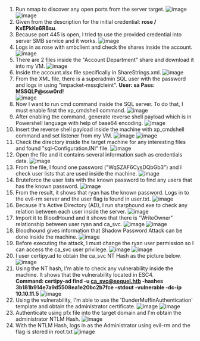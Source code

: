 1. Run nmap to discover any open ports from the server target.
![image](https://github.com/user-attachments/assets/f90abc9f-bf3f-450c-a918-00389b8a00f6)
![image](https://github.com/user-attachments/assets/3d80583d-64f8-4823-9af6-d09fa11f6ee4)
2. Given from the description for the initial credential: **rose / KxEPkKe6R8su**.
3. Because port 445 is open, I tried to use the provided credential into server SMB service and it works.
![image](https://github.com/user-attachments/assets/a829b55f-3682-4276-b6ec-24b2fa1e2347)
4. Logs in as rose with smbclient and check the shares inside the account.
![image](https://github.com/user-attachments/assets/9c27146a-0807-403b-9000-f80095be2370)
5. There are 2 files inside the "Account Department" share and download it into my VM.
![image](https://github.com/user-attachments/assets/b1b4cab3-353e-4e13-8d71-7b45fcf88cff)
6. Inside the account.xlsx file specifically in ShareStrings.xml.
![image](https://github.com/user-attachments/assets/f6c041ff-1887-47f2-92df-d39d46805060)
7. From the XML file, there is a superadmin SQL user with the password and logs in using "impacket-mssqlcleint".
**User: sa
Pass: MSSQLP@ssw0rd!** <br>
![image](https://github.com/user-attachments/assets/6d358fca-d7b0-4857-95ac-697060e91449)
8. Now I want to run cmd command inside the SQL server. To do that, I must enable first the xp_cmdshell command. 
![image](https://github.com/user-attachments/assets/f07213d5-091d-4fec-9447-ae42ad300b75)
9. After enabling the command, generate reverse shell payload which is in Powershell language with help of base64 encoding.
![image](https://github.com/user-attachments/assets/759b1f0f-2513-4259-9276-c7bd83ab4d62)
10. Insert the reverse shell payload inside the machine with xp_cmdshell command and set listener from my  VM.
![image](https://github.com/user-attachments/assets/d3db0093-052e-430c-b340-44922ac48da9)
![image](https://github.com/user-attachments/assets/b6902c35-dddf-4985-809d-588f50982c68)
11. Check the directory inside the target machine for any interesting files and found "sql-Configuration.INI" file.
![image](https://github.com/user-attachments/assets/34186a61-6449-4426-9ca3-938b925a3694)
12. Open the file and it contains several information such as credentials data.
![image](https://github.com/user-attachments/assets/c05842be-e4e7-4b9f-a705-84fedbfc579f)
13. From the file, I found one password ("WqSZAF6CysDQbGb3") and I check user lists that are used inside the machine.
![image](https://github.com/user-attachments/assets/05bb3d74-b6ba-4234-8727-a18bbdf03d73)
14. Bruteforce the user lists with the known password to find any users that has the known password.
![image](https://github.com/user-attachments/assets/db9e5416-a772-4ec7-a459-95d937931505)
15. From the result, it shows that ryan has the known password. Logs in to the evil-rm server and the user flag is found in user.txt.
![image](https://github.com/user-attachments/assets/6477e286-4610-433b-926d-84c163f148ad)
16. Because it's Active Directory (AD), I run sharphound.exe to check any relation between each user inside the server.
![image](https://github.com/user-attachments/assets/2a0e4061-54cd-47fa-909f-eea17715fdc7)
17. Import it to BloodHound and it shows that there is "WriteOwner" relationship between user ryan and ca_svc.
![image](https://github.com/user-attachments/assets/0784e75a-e3aa-47a0-87cc-0a8db0eb65bb)
![image](https://github.com/user-attachments/assets/ef9b551c-2a66-4bb3-b5ad-05433137a1ec)
18. Bloodhound gives information that Shadow Password Attack can be done inside the machine.
![image](https://github.com/user-attachments/assets/168845a3-6574-4ed3-a269-d5f7c17419d4)
19. Before executing the attack, I must change the ryan user permission so I can access the ca_svc user privilege.
![image](https://github.com/user-attachments/assets/c425a46e-3ca6-4c79-bd8f-467c968bdb7b)
![image](https://github.com/user-attachments/assets/2031f72c-addb-4c13-a6ba-152165d1369b)
20. I user certipy.ad to obtain the ca_svc NT Hash as the picture below.
![image](https://github.com/user-attachments/assets/731b3cf8-de45-4bd6-b8c7-08147ffa86be)
21. Using the NT hash, I'm able to check any vulnerability inside the machine. It shows that the vulnerability located in ESC4. <br>
**Command: certipy-ad find -u ca_svc@sequel.htb -hashes 3b181b914e7a9d5508ea1e20bc2b7fce -stdout -vulnerable -dc-ip 10.10.11.5**
![image](https://github.com/user-attachments/assets/e45bc444-bfc7-4575-941a-788278fb4534)
22. Using the vulnerability, I'm able to use the 'DunderMuffinAuthentication' template and obtain the administrator certificate.
![image](https://github.com/user-attachments/assets/9382011b-a148-4836-b8e9-1591a21b1640)
![image](https://github.com/user-attachments/assets/ff77a274-da25-46bf-ab8a-8f712465ead9)
23. Authenticate using pfx file into the target domain and I'm obtain the administrator NTLM Hash.
![image](https://github.com/user-attachments/assets/c8bed7cb-2cee-40f7-b796-315d3ef9d60a)
24. With the NTLM Hash, logs in as the Administrator using evil-rm and the flag is stored in root.txt
![image](https://github.com/user-attachments/assets/1234343f-c6a3-4cbf-91fb-547d5c33cb13)

























































































